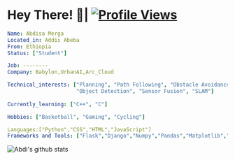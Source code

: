 # Hey There! 👋| [![Profile Views](https://gpvc.arturio.dev/abdimk)](https://github.com/abdimk)

```yaml
Name: Abdisa Merga
Located_in: Addis Abeba
From: Ethiopia
Status: ["Student"]

Job: --------
Company: Babylon,UrbanAI,Arc_Cloud

Technical_interests: ["Planning", "Path Following", "Obstacle Avoidance", 
                      "Object Detection", "Sensor Fusion", "SLAM"]
                      
Currently_learning: ["C++", "C"]

Hobbies: ["Basketball", "Gaming", "Cycling"]

Languages:["Python","CSS","HTML","JavaScript"]
Frameworks and Tools: ["Flask","Django","Numpy","Pandas","Matplotlib","Heroku","Jupyter Notebook","NLTK","AWS","...ETC"]
```

<!--
![Languages](https://github-readme-stats.vercel.app/api/top-langs/?username=abdimk&theme=merko&layout=compact)

-->
 
![Abdi's github stats](https://github-readme-stats.vercel.app/api?username=abdimk&show_icons=true&theme=radical&include_all_commits=true) 

<!---
### Contribution Graph:

<p align="center">
  <a href="https://github.com/abdimk">
    <img src="https://github-readme-streak-stats.herokuapp.com/?user=abdimk#version3"/>
  </a>
</p>
<a href="https://github.com/abdimk"><img alt="abdi's Activity Graph" src="https://activity-graph.herokuapp.com/graph?username=abdimk&bg_color=1F222E&color=F8D866&line=F85D7F&point=FFFFFF&hide_border=true" /></a>

<details>
  <summary>Activity Metrics</summary>
  <br/>
<p align="left"> <a href="https://github.com/abdimk"><img src="https://metrics.lecoq.io/abdimk?template=classic&base.header=0&base.metadata=0&isocalendar=1&languages=1&people=1&isocalendar.duration=half-year&languages.limit=8&languages.sections=most-used&languages.colors=github&languages.threshold=0%25&languages.indepth=false&languages.recent.load=300&languages.recent.days=14&people.limit=24&people.size=28&people.types=followers%2C%20following&people.identicons=false&people.shuffle=false&config.timezone=Asia%2FCalcutta" alt="abdimk" /></a> </p>

</details>
..
-->
